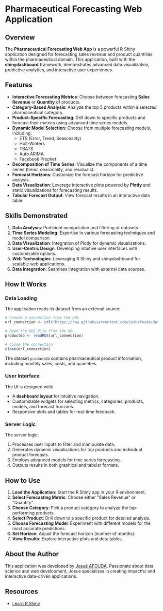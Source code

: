 # Pharmaceutical Forecasting Web Application

## Overview

The **Pharmaceutical Forecasting Web App** is a powerful R Shiny application designed for forecasting sales revenue and product quantities within the pharmaceutical domain. This application, built with the **shinydashboard** framework, demonstrates advanced data visualization, predictive analytics, and interactive user experiences.

## Features

- **Interactive Forecasting Metrics**: Choose between forecasting **Sales Revenue** or **Quantity** of products.
- **Category-Based Analysis**: Analyze the top 5 products within a selected pharmaceutical category.
- **Product-Specific Forecasting**: Drill down to specific products and forecast their metrics using advanced time series models.
- **Dynamic Model Selection**: Choose from multiple forecasting models, including:
  - ETS (Error, Trend, Seasonality)
  - Holt-Winters
  - TBATS
  - Auto ARIMA
  - Facebook Prophet
- **Decomposition of Time Series**: Visualize the components of a time series (trend, seasonality, and residuals).
- **Forecast Horizons**: Customize the forecast horizon for predictive analysis.
- **Data Visualization**: Leverage interactive plots powered by **Plotly** and static visualizations for forecasting results.
- **Tabular Forecast Output**: View forecast results in an interactive data table.

## Skills Demonstrated

1. **Data Analysis**: Proficient manipulation and filtering of datasets.
2. **Time Series Modeling**: Expertise in various forecasting techniques and model comparison.
3. **Data Visualization**: Integration of Plotly for dynamic visualizations.
4. **User-Centric Design**: Developing intuitive user interfaces with customizable options.
5. **Web Technologies**: Leveraging R Shiny and shinydashboard for scalable web applications.
6. **Data Integration**: Seamless integration with external data sources.

## How It Works

### Data Loading
The application reads its dataset from an external source:

```R
# Create a connection from the URL
url_connection <- url("https://raw.githubusercontent.com/joshafouda/data_formations/main/productdb.rds", "rb")

# Read the RDS file from the URL
productdb <- readRDS(url_connection)

# Close the connection
close(url_connection)
```

The dataset `productdb` contains pharmaceutical product information, including monthly sales, costs, and quantities.

### User Interface
The UI is designed with:
- A **dashboard layout** for intuitive navigation.
- Customizable widgets for selecting metrics, categories, products, models, and forecast horizons.
- Responsive plots and tables for real-time feedback.

### Server Logic
The server logic:
1. Processes user inputs to filter and manipulate data.
2. Generates dynamic visualizations for top products and individual product forecasts.
3. Employs advanced models for time series forecasting.
4. Outputs results in both graphical and tabular formats.

## How to Use

1. **Load the Application**: Start the R Shiny app in your R environment.
2. **Select Forecasting Metric**: Choose either "Sales Revenue" or "Quantity".
3. **Choose Category**: Pick a product category to analyze the top-performing products.
4. **Select Product**: Drill down to a specific product for detailed analysis.
5. **Choose Forecasting Model**: Experiment with different models for the most accurate predictions.
6. **Set Horizon**: Adjust the forecast horizon (number of months).
7. **View Results**: Explore interactive plots and data tables.


## About the Author

This application was developed by [Josué AFOUDA](https://www.linkedin.com/in/josu%C3%A9-afouda/). Passionate about data science and web development, Josué specializes in creating impactful and interactive data-driven applications.

## Resources

- [Learn R Shiny](https://youtu.be/4XGI_ye0y4M?si=_i7Zcpg91s8XavfU)
